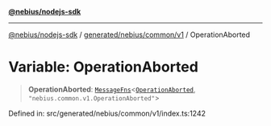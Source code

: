 [**@nebius/nodejs-sdk**](../../../../../README.md)

---

[@nebius/nodejs-sdk](../../../../../README.md) / [generated/nebius/common/v1](../README.md) / OperationAborted

# Variable: OperationAborted

> **OperationAborted**: [`MessageFns`](../../../../../runtime/protos/core/interfaces/MessageFns.md)\<[`OperationAborted`](../interfaces/OperationAborted.md), `"nebius.common.v1.OperationAborted"`\>

Defined in: src/generated/nebius/common/v1/index.ts:1242
